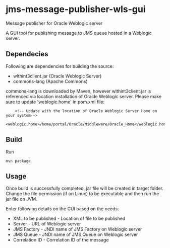 # jms-message-publisher-wls-gui
Message publisher for Oracle Weblogic server

A GUI tool for publishing message to JMS queue hosted in a Weblogic server.

## Dependecies
Following are dependencies for building the source:

* wlthint3client.jar (Oracle Weblogic Server)
* commons-lang (Apache Commons)

commons-lang is downloaded by Maven, however wlthint3client.jar is referenced via location installation of Oracle Weblogic server. Please make sure to update 'weblogic.home' in pom.xml file:

		<!-- Update with the location of Oracle Weblogic Server Home on your system-->
		<weblogic.home>/home/portal/Oracle/Middleware/Oracle_Home</weblogic.home>

## Build
Run

    mvn package

## Usage

Once build is successfully completed, jar file will be created in target folder. Change the file permission (if on Linux) to be executable and then run the jar file on JVM.

Enter following details on the GUI based on the needs:

* XML to be published - Location of file to be published
* Server - URL of Weblogic server
* JMS Factory - JNDI name of JMS Factory on Weblogic server
* JMS Queue - JNDI name of JMS Queue on Weblogic server
* Correlation ID - Correlation ID of the message
